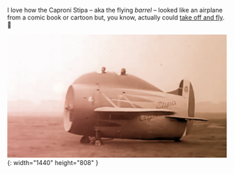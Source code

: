 ---
---

I love how the Caproni Stipa – aka the flying *barrel* – looked like an airplane from a comic book or cartoon but, you know, actually could [take off and fly](https://www.youtube.com/watch?v=ErX-sIjew4A). 🤯 

![Vintage photograph of an airplane looking like a barrel. Two open cockpits in tandem are mounted in a hump on top of it.](/images/flying-barrel.jpg){: width="1440" height="808" }
